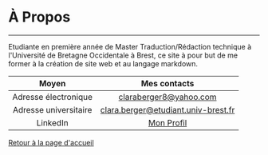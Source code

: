 # À Propos
------------------------------------------
Etudiante en première année de Master Traduction/Rédaction technique à l'Université de Bretagne Occidentale à Brest, ce site à pour but de me former à la création de site web et au langage markdown. 

Moyen | Mes contacts
:------:|:-------:
Adresse électronique | claraberger8@yahoo.com
Adresse universitaire | clara.berger@etudiant.univ-brest.fr
LinkedIn | [Mon Profil](https://www.linkedin.com/in/clara-berger-576701230/)


[Retour à la page d'accueil](index.md)
